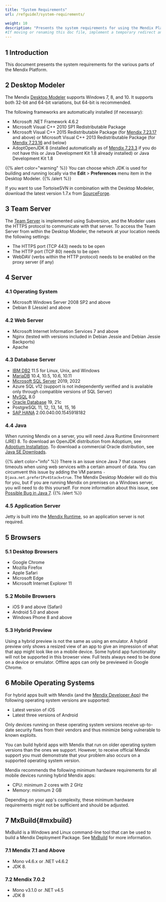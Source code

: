```yaml
---
title: "System Requirements"
url: /refguide7/system-requirements/

weight: 10
description: "Presents the system requirements for using the Mendix Platform."
#If moving or renaming this doc file, implement a temporary redirect and let the respective team know they should update the URL in the product. See Mapping to Products for more details.
---
```


## 1 Introduction

This document presents the system requirements for the various parts of the Mendix Platform.

## 2 Desktop Modeler

The Mendix [Desktop Modeler](/refguide7/desktop-modeler/) supports Windows 7, 8, and 10. It supports both 32-bit and 64-bit variations, but 64-bit is recommended.

The following frameworks are automatically installed (if necessary):

* Microsoft .NET Framework 4.6.2
* Microsoft Visual C++ 2010 SP1 Redistributable Package
* Microsoft Visual C++ 2015 Redistributable Package (for [Mendix 7.23.17](/releasenotes/studio-pro/7.23/#72317) and above) or Microsoft Visual C++ 2013 Redistributable Package (for [Mendix 7.23.16](/releasenotes/studio-pro/7.23/#72316) and below)
* AdoptOpenJDK 8 (installed automatically as of [Mendix 7.23.3](/releasenotes/studio-pro/7.23/#7233) if you do not have this or Java Development Kit 1.8 already installed) or Java Development Kit 1.8

{{% alert color="warning" %}}
You can choose which JDK is used for building and running locally via the **Edit** > **Preferences** menu item in the Desktop Modeler.
{{% /alert %}}

If you want to use TortoiseSVN in combination with the Desktop Modeler, download the latest version 1.7.x from [SourceForge](https://sourceforge.net/projects/tortoisesvn/files/).

## 3 Team Server

The [Team Server](/refguide7/team-server/) is implemented using Subversion, and the Modeler uses the HTTPS protocol to communicate with that server. To access the Team Server from within the Desktop Modeler, the network at your location needs the following settings:

* The HTTPS port (TCP 443) needs to be open
* The HTTP port (TCP 80) needs to be open
* WebDAV (verbs within the HTTP protocol) needs to be enabled on the proxy server (if any)

## 4 Server

### 4.1 Operating System

* Microsoft Windows Server 2008 SP2 and above
* Debian 8 (Jessie) and above

### 4.2 Web Server

* Microsoft Internet Information Services 7 and above
* Nginx (tested with versions included in Debian Jessie and Debian Jessie Backports)
* Apache

### 4.3 Database Server

* [IBM DB2](/refguide7/db2/) 11.5 for Linux, Unix, and Windows
* [MariaDB](/refguide7/mysql/) 10.4, 10.5, 10.6, 10.11
* [Microsoft SQL Server](/developerportal/deploy/mendix-on-windows-microsoft-sql-server/) 2019, 2022
* Azure SQL v12 (support is not independently verified and is available only through compatible versions of SQL Server)
* [MySQL](/refguide7/mysql/) 8.0
* [Oracle Database](/refguide7/oracle/) 19, 21c
* PostgreSQL 11, 12, 13, 14, 15, 16
* [SAP HANA](/refguide7/saphana/) 2.00.040.00.1545918182

### 4.4 Java

When running Mendix on a server, you will need Java Runtime Environment (JRE) 8. To download an OpenJDK distribution from Adoptium, see [Adoptium Installation](https://adoptium.net/temurin/releases). To download a commercial Oracle distribution, see [Java SE Downloads](https://www.oracle.com/technetwork/java/javase/downloads/index.html).

{{% alert color="info" %}}
There is an issue since Java 7 that causes timeouts when using web services with a certain amount of data. You can circumvent this issue by adding the VM params `-Djava.net.preferIPv4Stack=true`. The Mendix Desktop Modeler will do this for you, but if you are running Mendix on premises on a Windows server, you will need to do this yourself. For more information about this issue, see [Possible Bug in Java 7](https://community.oracle.com/tech/developers/discussion/comment/9987709).
{{% /alert %}}

### 4.5 Application Server

Jetty is built into the [Mendix Runtime](/refguide7/runtime/), so an application server is not required.

## 5 Browsers

### 5.1 Desktop Browsers

* Google Chrome
* Mozilla Firefox 
* Apple Safari
* Microsoft Edge
* Microsoft Internet Explorer 11

### 5.2 Mobile Browsers

* iOS 9 and above (Safari)
* Android 5.0 and above
* Windows Phone 8 and above

### 5.3 Hybrid Preview

Using a hybrid preview is not the same as using an emulator. A hybrid preview only shows a resized view of an app to give an impression of what that app might look like on a mobile device. Some hybrid app functionality will not be supported in this browser view. Full tests always need to be done on a device or emulator. Offline apps can only be previewed in Google Chrome.

## 6 Mobile Operating Systems

For hybrid apps built with Mendix (and the [Mendix Developer App](/refguide7/getting-the-mendix-app/)) the following operating system versions are supported:

* Latest version of iOS
* Latest three versions of Android

Only devices running on these operating system versions receive up-to-date security fixes from their vendors and thus minimize being vulnerable to known exploits.

You can build hybrid apps with Mendix that run on older operating system versions than the ones we support. However, to receive official Mendix support you must demonstrate that your problem also occurs on a supported operating system version.

Mendix recommends the following minimum hardware requirements for all mobile devices running hybrid Mendix apps:

* CPU: minimum 2 cores with 2 GHz
* Memory: minimum 2 GB

Depending on your app's complexity, these minimum hardware requirements might not be sufficient and should be adjusted.

## 7 MxBuild{#mxbuild}

MxBuild is a Windows and Linux command-line tool that can be used to build a Mendix Deployment Package. See [MxBuild](/refguide7/mxbuild/) for more information.

### 7.1 Mendix 7.1 and Above

* Mono v4.6.x or .NET v4.6.2
* JDK 8.

### 7.2 Mendix 7.0.2

* Mono v3.1.0 or .NET v4.5
* JDK 8
